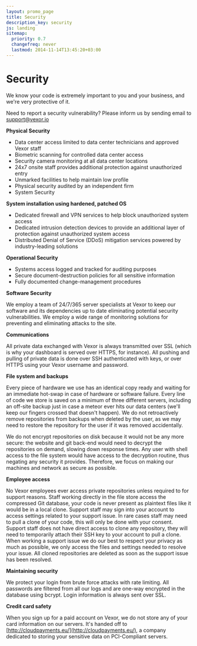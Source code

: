 ```yaml
---
layout: promo_page
title: Security
description_key: security
js: landing
sitemap:
  priority: 0.7
  changefreq: never
  lastmod: 2014-11-14T13:45:20+03:00
---
```


Security
========

We know your code is extremely important to you and your business, and we're
very protective of it.

Need to report a security vulnerability? Please inform us by sending email to
[support@vexor.io](mailto:support@vexor.io)

__Physical Security__

* Data center access limited to data center technicians and approved Vexor staff
* Biometric scanning for controlled data center access
* Security camera monitoring at all data center locations
* 24x7 onsite staff provides additional protection against unauthorized entry
* Unmarked facilities to help maintain low profile
* Physical security audited by an independent firm
* System Security

__System installation using hardened, patched OS__

* Dedicated firewall and VPN services to help block unauthorized system access
* Dedicated intrusion detection devices to provide an additional layer of protection against unauthorized system access
* Distributed Denial of Service (DDoS) mitigation services powered by industry-leading solutions


__Operational Security__

* Systems access logged and tracked for auditing purposes
* Secure document-destruction policies for all sensitive information
* Fully documented change-management procedures

__Software Security__

We employ a team of 24/7/365 server specialists at Vexor to keep our software
and its dependencies up to date eliminating potential security vulnerabilities.
We employ a wide range of monitoring solutions for preventing and eliminating
attacks to the site.

__Communications__

All private data exchanged with Vexor is always transmitted over SSL (which is
why your dashboard is served over HTTPS, for instance). All pushing and pulling
of private data is done over SSH authenticated with keys, or over HTTPS using
your Vexor username and password.

__File system and backups__

Every piece of hardware we use has an identical copy ready and waiting for an
immediate hot-swap in case of hardware or software failure. Every line of code
we store is saved on a minimum of three different servers, including an
off-site backup just in case a meteor ever hits our data centers (we'll keep
our fingers crossed that doesn't happen). We do not retroactively remove
repositories from backups when deleted by the user, as we may need to restore
the repository for the user if it was removed accidentally.

We do not encrypt repositories on disk because it would not be any more secure:
the website and git back-end would need to decrypt the repositories on demand,
slowing down response times. Any user with shell access to the file system
would have access to the decryption routine, thus negating any security it
provides. Therefore, we focus on making our machines and network as secure as
possible.

__Employee access__

No Vexor employees ever access private repositories unless required to for
support reasons. Staff working directly in the file store access the compressed
Git database, your code is never present as plaintext files like it would be in
a local clone. Support staff may sign into your account to access settings
related to your support issue. In rare cases staff may need to pull a clone of
your code, this will only be done with your consent. Support staff does not
have direct access to clone any repository, they will need to temporarily
attach their SSH key to your account to pull a clone. When working a support
issue we do our best to respect your privacy as much as possible, we only
access the files and settings needed to resolve your issue. All cloned
repositories are deleted as soon as the support issue has been resolved.

__Maintaining security__

We protect your login from brute force attacks with rate limiting. All
passwords are filtered from all our logs and are one-way encrypted in the
database using bcrypt. Login information is always sent over SSL.

__Credit card safety__

When you sign up for a paid account on Vexor, we do not store any of your card
information on our servers. It's handed off to [http://cloudpayments.eu/](http://cloudpayments.eu/), a company dedicated to
storing your sensitive data on PCI-Compliant servers.
